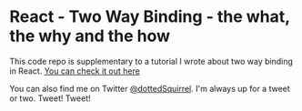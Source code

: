 # React - Two Way Binding - the what, the why and the how
This code repo is supplementary to a tutorial I wrote about two way binding in React. [You can check it out here](https://medium.com/@PurpleGreenLemon/two-way-binding-in-react-a-concise-what-why-and-how-guide-22e76d4551d5)

You can also find me on Twitter [@dottedSquirrel](https://twitter.com/dottedSquirrel). I'm always up for a tweet or two. Tweet! Tweet! 
